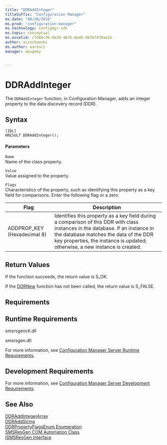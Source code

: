 ```yaml
---
title: "DDRAddInteger"
titleSuffix: "Configuration Manager"
ms.date: "09/20/2016"
ms.prod: "configuration-manager"
ms.technology: configmgr-sdk
ms.topic: conceptual
ms.assetid: cfd88c36-bb38-487b-8ed0-9bfbf470ae2b
author: aczechowski
ms.author: aaroncz
manager: dougeby


---
```

# DDRAddInteger
The `DDRAddInteger` function, in Configuration Manager, adds an integer property to the data discovery record (DDR).  

## Syntax  

```  
[IDL]  
HRESULT DDRAddInteger();  
```  

#### Parameters  
 `Name`  
 Name of the class property.  

 `Value`  
 Value assigned to the property.  

 `Flags`  
 Characteristics of the property, such as identifying this property as a key field for comparisons. Enter the following flag or a zero.  

|Flag|Description|  
|----------|-----------------|  
|ADDPROP_KEY (Hexadecimal 8)|Identifies this property as a key field during a comparison of this DDR with class instances in the database. If an instance in the database matches the data of the DDR key properties, the instance is updated; otherwise, a new instance is created.|  

## Return Values  
 If the function succeeds, the return value is S_OK.  

 If the [DDRNew](../../../../../develop/reference/core/servers/configure/ddrnew.md) function has not been called, the return value is S_FALSE.  

## Requirements  

## Runtime Requirements  
 smsrsgenctl.dll  

 smsrsgen.dll  

 For more information, see [Configuration Manager Server Runtime Requirements](../../../../../develop/core/reqs/server-runtime-requirements.md).  

## Development Requirements  
 For more information, see [Configuration Manager Server Development Requirements](../../../../../develop/core/reqs/server-development-requirements.md).  

## See Also  
 [DDRAddIntegerArray](../../../../../develop/reference/core/servers/configure/ddraddintegerarray.md)   
 [DDRAddString](../../../../../develop/reference/core/servers/configure/ddraddstring.md)   
 [DDRPropertyFlagsEnum Enumeration](../../../../../develop/reference/core/servers/configure/ddrpropertyflagsenum-enumeration.md)   
 [SMSResGen COM Automation Class](../../../../../develop/reference/core/servers/configure/smsresgen-com-automation-class.md)   
 [ISMSResGen Interface](../../../../../develop/reference/core/servers/configure/ismsresgen-interface.md)
